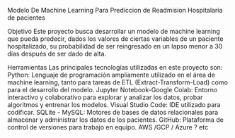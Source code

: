 Modelo De Machine Learning Para Prediccion de Readmision Hospitalaria de pacientes

Objetivo
Este proyecto busca desarrollar un modelo de machine learning que pueda predecir, dados los valores de ciertas variables de un paciente hospitalizado, 
su probabilidad de ser reingresado en un lapso menor a 30 días después de ser dado de alta.

Herramientas
Las principales tecnologías utilizadas en este proyecto son:
Python: Lenguaje de programación ampliamente utilizado en el área de machine learning, tanto para tareas de ETL (Extract-Transform-Load) como para el desarrollo del modelo.
Jupyter Notebook-Google Colab: Entorno interactivo y colaborativo para explorar y analizar los datos, probar algoritmos y entrenar los modelos.
Visual Studio Code: IDE utilizado para codificar.
SQLite - MySQL: Motores de bases de datos relacionales para almacenar y administrar los datos de los pacientes.
GitHub: Plataforma de control de versiones para trabajo en equipo.
AWS /GCP / Azure  ?
etc
